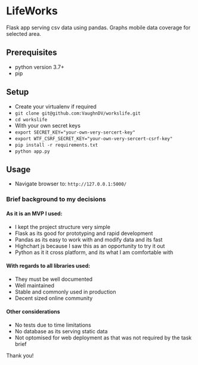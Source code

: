 # LifeWorks 

Flask app serving csv data using pandas.
Graphs mobile data coverage for selected area.


## Prerequisites

- python version 3.7+
- pip


## Setup

- Create your virtualenv if required
- `git clone git@github.com:VaughnDV/workslife.git`
- `cd workslife`
- With your own secret keys
- `export SECRET_KEY="your-own-very-sercert-key"`
- `export WTF_CSRF_SECRET_KEY="your-own-very-sercert-csrf-key"`
- `pip install -r requirements.txt`
- `python app.py`


## Usage

- Navigate browser to: `http://127.0.0.1:5000/` 


### Brief background to my decisions

#### As it is an MVP I used:

- I kept the project structure very simple
- Flask as its good for prototyping and rapid development
- Pandas as its easy to work with and modify data and its fast
- Highchart js because I saw this as an opportunity to try it out
- Python as it it cross platform, and its what I am comfortable with

#### With regards to all libraries used:

- They must be well documented
- Well maintained
- Stable and commonly used in production
- Decent sized online community 

#### Other considerations

- No tests due to time limitations
- No database as its serving static data
- Not optomised for web deployment as that was not required by the task brief

Thank you!